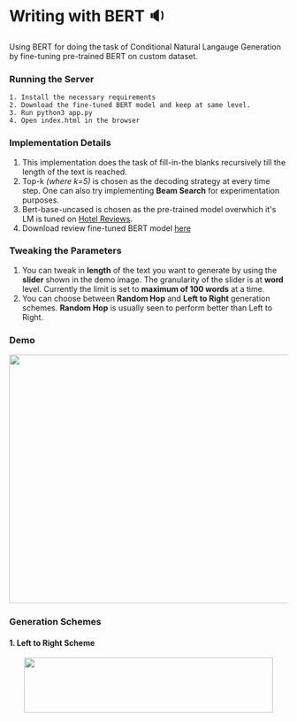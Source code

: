 # Writing with BERT :sound:
Using BERT for doing the task of Conditional Natural Langauge Generation by fine-tuning pre-trained BERT on custom dataset. 

### Running the Server
```
1. Install the necessary requirements
2. Download the fine-tuned BERT model and keep at same level.
3. Run python3 app.py
4. Open index.html in the browser
```
### Implementation Details
1. This implementation does the task of fill-in-the blanks recursively till the length of the text is reached. 
2. Top-k _(where k=5)_ is chosen as the decoding strategy at every time step. One can also try implementing __Beam Search__ for experimentation purposes. 
3. Bert-base-uncased is chosen as the pre-trained model overwhich it's LM is tuned on [Hotel Reviews](https://www.kaggle.com/datafiniti/hotel-reviews#7282_1.csv).
4. Download review fine-tuned BERT model [here](https://drive.google.com/drive/folders/103dPMW9gXoQhRdPzx29qjK3PFXqk8EGH?usp=sharing)

### Tweaking the Parameters
1. You can tweak in __length__ of the text you want to generate by using the __slider__ shown in the demo image. The granularity of the slider is at __word__ level. Currently the limit is set to __maximum of 100 words__ at a time.
2. You can choose between __Random Hop__ and __Left to Right__ generation schemes. __Random Hop__ is usually seen to perform better than Left to Right.

### Demo
<p align="center">
  <img width="750" height="450" src="https://github.com/prakhar21/Writing-with-BERT/blob/master/bert_speaks_demo.gif">
</p>

### Generation Schemes
#### 1. Left to Right Scheme
<p align="center">
  <img width="450" height="100" src="https://github.com/prakhar21/Writing-with-BERT/blob/master/left_to_right_bert_decoding.gif">
</p>


